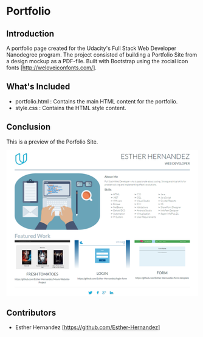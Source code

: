 # Portfolio

## Introduction

A portfolio page created for the Udacity's Full Stack Web Developer Nanodegree program. The project consisted of building a Portfolio Site from a design mockup as a PDF-file. Built with Bootstrap using the zocial icon fonts [http://weloveiconfonts.com/].

## What's Included

- portfolio.html : Contains the main HTML content for the portfolio.
- style.css : Contains the HTML style content.
  
## Conclusion

This is a preview of the Porfolio Site.

![alt text](https://github.com/Esther-Hernandez/portfolio/blob/master/portfolio.png "Portfolio Preview")

## Contributors

  * Esther Hernandez [https://github.com/Esther-Hernandez]

